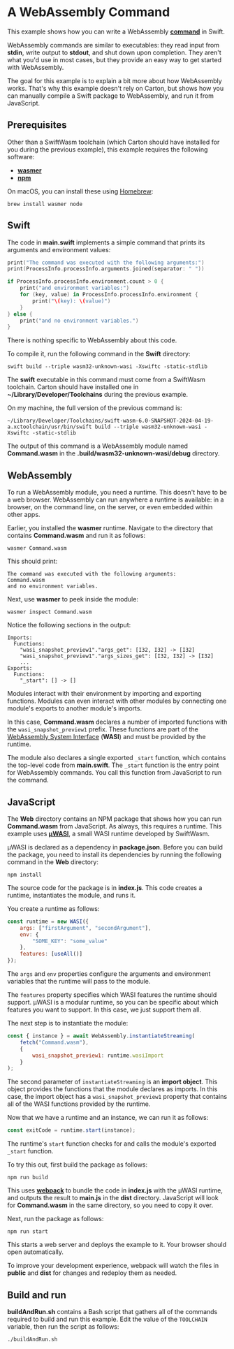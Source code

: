 # A WebAssembly Command

This example shows how you can write a WebAssembly [**command**](https://github.com/WebAssembly/WASI/blob/main/legacy/application-abi.md) in Swift.

WebAssembly commands are similar to executables: they read input from **stdin**, write output to **stdout**, and shut down upon completion. They aren't what you'd use in most cases, but they provide an easy way to get started with WebAssembly.

The goal for this example is to explain a bit more about how WebAssembly works. That's why this example doesn't rely on Carton, but shows how you can manually compile a Swift package to WebAssembly, and run it from JavaScript.

## Prerequisites

Other than a SwiftWasm toolchain (which Carton should have installed for you during the previous example), this example requires the following software:

- [**wasmer**](https://wasmer.io)
- [**npm**](https://www.npmjs.com)

On macOS, you can install these using [Homebrew](https://brew.sh):

```
brew install wasmer node
```

## Swift

The code in **main.swift** implements a simple command that prints its arguments and environment values:

```swift
print("The command was executed with the following arguments:")
print(ProcessInfo.processInfo.arguments.joined(separator: " "))

if ProcessInfo.processInfo.environment.count > 0 {
    print("and environment variables:")
    for (key, value) in ProcessInfo.processInfo.environment {
        print("\(key): \(value)")
    }
} else {
    print("and no environment variables.")
}
```

There is nothing specific to WebAssembly about this code.

To compile it, run the following command in the **Swift** directory:

```
swift build --triple wasm32-unknown-wasi -Xswiftc -static-stdlib
```

The **swift** executable in this command must come from a SwiftWasm toolchain. Carton should have installed one in **~/Library/Developer/Toolchains** during the previous example.

On my machine, the full version of the previous command is:

```
~/Library/Developer/Toolchains/swift-wasm-6.0-SNAPSHOT-2024-04-19-a.xctoolchain/usr/bin/swift build --triple wasm32-unknown-wasi -Xswiftc -static-stdlib
```

The output of this command is a WebAssembly module named **Command.wasm** in the **.build/wasm32-unknown-wasi/debug** directory.

## WebAssembly

To run a WebAssembly module, you need a runtime. This doesn't have to be a web browser. WebAssembly can run anywhere a runtime is available: in a browser, on the command line, on the server, or even embedded within other apps.

Earlier, you installed the **wasmer** runtime. Navigate to the directory that contains **Command.wasm** and run it as follows:

```
wasmer Command.wasm
```

This should print:

```
The command was executed with the following arguments:
Command.wasm
and no environment variables.
```

Next, use **wasmer** to peek inside the module:

```
wasmer inspect Command.wasm
```

Notice the following sections in the output:

```
Imports:
  Functions:
    "wasi_snapshot_preview1"."args_get": [I32, I32] -> [I32]
    "wasi_snapshot_preview1"."args_sizes_get": [I32, I32] -> [I32]
    ...
Exports:
  Functions:
    "_start": [] -> []
```

Modules interact with their environment by importing and exporting functions. Modules can even interact with other modules by connecting one module's exports to another module's imports.

In this case, **Command.wasm** declares a number of imported functions with the `wasi_snapshot_preview1` prefix. These functions are part of the [WebAssembly System Interface](https://wasi.dev) (**WASI**) and must be provided by the runtime.

The module also declares a single exported `_start` function, which contains the top-level code from **main.swift**. The `_start` function  is the entry point for WebAssembly commands. You call this function from JavaScript to run the command.

## JavaScript

The **Web** directory contains an NPM package that shows how you can run **Command.wasm** from JavaScript. As always, this requires a runtime. This example uses [**µWASI**](https://github.com/swiftwasm/uwasi), a small WASI runtime developed by SwiftWasm.

µWASI is declared as a dependency in **package.json**. Before you can build the package, you need to install its dependencies by running the following command in the **Web** directory:

```
npm install
```

The source code for the package is in **index.js**. This code creates a runtime, instantiates the module, and runs it.

You create a runtime as follows:

```js
const runtime = new WASI({
    args: ["firstArgument", "secondArgument"],
    env: {
        "SOME_KEY": "some_value"
    },
    features: [useAll()]
});
```

The `args` and `env` properties configure the arguments and environment variables that the runtime will pass to the module.

The `features` property specifies which WASI features the runtime should support. µWASI is a modular runtime, so you can be specific about which features you want to support. In this case, we just support them all.

The next step is to instantiate the module:

```js
const { instance } = await WebAssembly.instantiateStreaming(
    fetch("Command.wasm"),
    {
        wasi_snapshot_preview1: runtime.wasiImport
    }
);
```

The second parameter of `instantiateStreaming` is an **import object**. This object provides the functions that the module declares as imports. In this case, the import object has a `wasi_snapshot_preview1` property that contains all of the WASI functions provided by the runtime.

Now that we have a runtime and an instance, we can run it as follows:

```js
const exitCode = runtime.start(instance);
```

The runtime's `start` function checks for and calls the module's exported `_start` function.

To try this out, first build the package as follows:

```
npm run build
```

This uses [**webpack**](https://webpack.js.org) to bundle the code in **index.js** with the µWASI runtime, and outputs the result to **main.js** in the **dist** directory. JavaScript will look for **Command.wasm** in the same directory, so you need to copy it over.

Next, run the package as follows:

```
npm run start
```

This starts a web server and deploys the example to it. Your browser should open automatically.

To improve your development experience, webpack will watch the files in **public** and **dist** for changes and redeploy them as needed.

## Build and run

**buildAndRun.sh** contains a Bash script that gathers all of the commands required to build and run this example. Edit the value of the `TOOLCHAIN` variable, then run the script as follows:

```
./buildAndRun.sh
```
